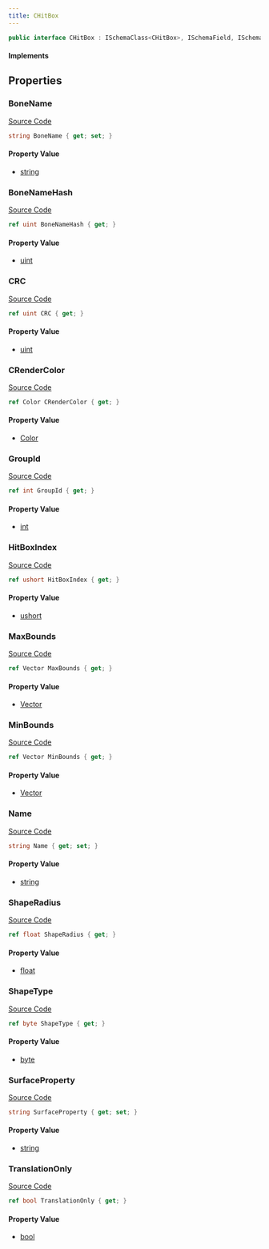 ```yaml
---
title: CHitBox
---
```


```csharp
public interface CHitBox : ISchemaClass<CHitBox>, ISchemaField, ISchemaClass, INativeHandle
```

#### Implements

## Properties

### BoneName

[Source Code](https://github.com/swiftly-solution/swiftlys2/blob/beta/managed/src/SwiftlyS2.Generated/Schemas/Interfaces/CHitBox.cs#L20)

```csharp
string BoneName { get; set; }
```

#### Property Value

- [string](https://learn.microsoft.com/dotnet/api/system.string)

### BoneNameHash

[Source Code](https://github.com/swiftly-solution/swiftlys2/blob/beta/managed/src/SwiftlyS2.Generated/Schemas/Interfaces/CHitBox.cs#L28)

```csharp
ref uint BoneNameHash { get; }
```

#### Property Value

- [uint](https://learn.microsoft.com/dotnet/api/system.uint32)

### CRC

[Source Code](https://github.com/swiftly-solution/swiftlys2/blob/beta/managed/src/SwiftlyS2.Generated/Schemas/Interfaces/CHitBox.cs#L36)

```csharp
ref uint CRC { get; }
```

#### Property Value

- [uint](https://learn.microsoft.com/dotnet/api/system.uint32)

### CRenderColor

[Source Code](https://github.com/swiftly-solution/swiftlys2/blob/beta/managed/src/SwiftlyS2.Generated/Schemas/Interfaces/CHitBox.cs#L38)

```csharp
ref Color CRenderColor { get; }
```

#### Property Value

- [Color](/docs/api/shared/natives/color)

### GroupId

[Source Code](https://github.com/swiftly-solution/swiftlys2/blob/beta/managed/src/SwiftlyS2.Generated/Schemas/Interfaces/CHitBox.cs#L30)

```csharp
ref int GroupId { get; }
```

#### Property Value

- [int](https://learn.microsoft.com/dotnet/api/system.int32)

### HitBoxIndex

[Source Code](https://github.com/swiftly-solution/swiftlys2/blob/beta/managed/src/SwiftlyS2.Generated/Schemas/Interfaces/CHitBox.cs#L40)

```csharp
ref ushort HitBoxIndex { get; }
```

#### Property Value

- [ushort](https://learn.microsoft.com/dotnet/api/system.uint16)

### MaxBounds

[Source Code](https://github.com/swiftly-solution/swiftlys2/blob/beta/managed/src/SwiftlyS2.Generated/Schemas/Interfaces/CHitBox.cs#L24)

```csharp
ref Vector MaxBounds { get; }
```

#### Property Value

- [Vector](/docs/api/shared/natives/vector)

### MinBounds

[Source Code](https://github.com/swiftly-solution/swiftlys2/blob/beta/managed/src/SwiftlyS2.Generated/Schemas/Interfaces/CHitBox.cs#L22)

```csharp
ref Vector MinBounds { get; }
```

#### Property Value

- [Vector](/docs/api/shared/natives/vector)

### Name

[Source Code](https://github.com/swiftly-solution/swiftlys2/blob/beta/managed/src/SwiftlyS2.Generated/Schemas/Interfaces/CHitBox.cs#L16)

```csharp
string Name { get; set; }
```

#### Property Value

- [string](https://learn.microsoft.com/dotnet/api/system.string)

### ShapeRadius

[Source Code](https://github.com/swiftly-solution/swiftlys2/blob/beta/managed/src/SwiftlyS2.Generated/Schemas/Interfaces/CHitBox.cs#L26)

```csharp
ref float ShapeRadius { get; }
```

#### Property Value

- [float](https://learn.microsoft.com/dotnet/api/system.single)

### ShapeType

[Source Code](https://github.com/swiftly-solution/swiftlys2/blob/beta/managed/src/SwiftlyS2.Generated/Schemas/Interfaces/CHitBox.cs#L32)

```csharp
ref byte ShapeType { get; }
```

#### Property Value

- [byte](https://learn.microsoft.com/dotnet/api/system.byte)

### SurfaceProperty

[Source Code](https://github.com/swiftly-solution/swiftlys2/blob/beta/managed/src/SwiftlyS2.Generated/Schemas/Interfaces/CHitBox.cs#L18)

```csharp
string SurfaceProperty { get; set; }
```

#### Property Value

- [string](https://learn.microsoft.com/dotnet/api/system.string)

### TranslationOnly

[Source Code](https://github.com/swiftly-solution/swiftlys2/blob/beta/managed/src/SwiftlyS2.Generated/Schemas/Interfaces/CHitBox.cs#L34)

```csharp
ref bool TranslationOnly { get; }
```

#### Property Value

- [bool](https://learn.microsoft.com/dotnet/api/system.boolean)

